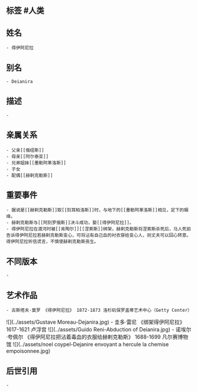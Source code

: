 ## 标签  #人类
## 姓名
	- 得伊阿尼拉
## 别名
	- Deianira
## 描述
	-
## 亲属关系
	- 父亲[[俄纽斯]]
	- 母亲[[阿尔泰亚]]
	- 兄弟姐妹[[墨勒阿革洛斯]]
	- 子女
	- 配偶[[赫剌克勒斯]]
## 重要事件
	- 据说是[[赫剌克勒斯]]取[[刻耳柏洛斯]]时，与地下的[[墨勒阿革洛斯]]相见，定下的姻缘。
	- 赫剌克勒斯与[[阿刻罗俄斯]]决斗成功，娶[[得伊阿尼拉]]。
	- 得伊阿尼拉在渡河时被[[肯陶尔]][[涅索斯]]绑架，赫剌克勒斯将涅索斯杀死后，马人死前告诉得伊阿尼拉若赫剌克勒斯变心，可将沾有自己血的衬衣穿给变心人，则丈夫可以回心转意。得伊阿尼拉听信谎言，不慎使赫剌克勒斯丧生。
## 不同版本
	-
## 艺术作品
	- 古斯塔夫·莫罗 《得伊阿尼拉》 1872-1873 洛杉矶保罗盖蒂艺术中心（Getty Center）
 ![](../assets/Gustave Moreau-Dejanira.jpg)
	- 圭多·雷尼 《绑架得伊阿尼拉》 1617-1621 卢浮宫
 ![](../assets/Guido Reni-Abduction of Deianira.jpg)
	- 诺埃尔·夸佩尔 《得伊阿尼拉把沾着毒血的衣服给赫剌克勒斯》 1688-1699 凡尔赛博物馆
 ![](../assets/noel coypel-Dejanire envoyant a hercule la chemise empoisonnee.jpg)
## 后世引用
	-
